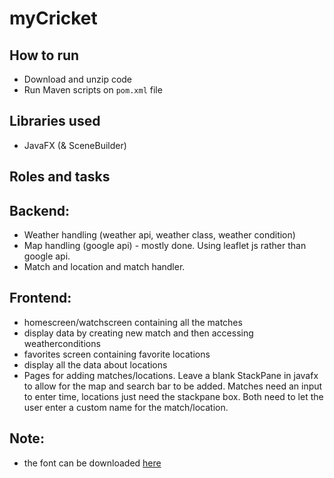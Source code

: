 # myCricket

## How to run
- Download and unzip code
- Run Maven scripts on `pom.xml` file

## Libraries used
- JavaFX (& SceneBuilder)

## Roles and tasks
## Backend: 
 - Weather handling (weather api, weather class, weather condition)
 - Map handling (google api) - mostly done. Using leaflet js rather than google api.
 - Match and location and match handler.
## Frontend:
 - homescreen/watchscreen containing all the matches
 - display data by creating new match and then accessing weatherconditions
 - favorites screen containing favorite locations
 - display all the data about locations
 - Pages for adding matches/locations. Leave a blank StackPane in javafx to 
   allow for the map and search bar to be added. Matches need an 
   input to enter time, locations just need the stackpane box. Both need to let the user enter a custom name for the match/location.

## Note:
 - the font can be downloaded [here](https://developer.apple.com/fonts/)
